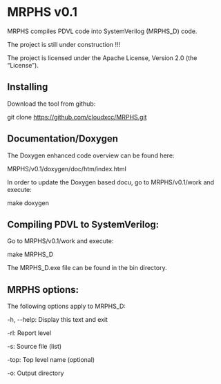 # MRPHS v0.1

MRPHS compiles PDVL code into SystemVerilog (MRPHS_D) code.

The project is still under construction !!!

The project is licensed under the Apache License, Version 2.0 (the “License”).

## Installing

Download the tool from github:

git clone https://github.com/cloudxcc/MRPHS.git

## Documentation/Doxygen 

The Doxygen enhanced code overview can be found here:

MRPHS/v0.1/doxygen/doc/htm/index.html

In order to update the Doxygen based docu, go to MRPHS/v0.1/work and execute:

make doxygen

## Compiling PDVL to SystemVerilog:

Go to MRPHS/v0.1/work and execute:

make MRPHS_D

The MRPHS_D.exe file can be found in the bin directory.

## MRPHS options:

The following options apply to MRPHS_D: 

   -h, --help:  Display this text and exit  
   
   -rl:         Report level            
   
   -s:          Source file (list)     
   
   -top:        Top level name (optional)
   
   -o:          Output directory



